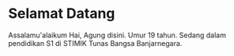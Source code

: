 # Selamat Datang
Assalamu'alaikum
Hai, Agung disini. Umur 19 tahun. Sedang dalam pendidikan S1 di STIMIK Tunas Bangsa Banjarnegara.
